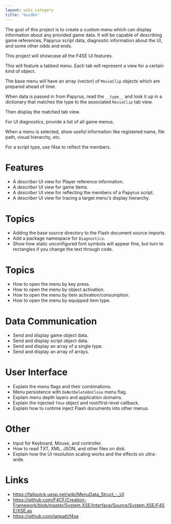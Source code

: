 ```yaml
---
layout: wiki_category
title: "Guides"
---
```


The goal of this project is to create a custom menu which can display information about any provided game data.
It will be capable of describing game references, Papyrus script data, diagnostic information about the UI, and some other odds and ends.

This project will showcase all the F4SE UI features.

This will feature a tabbed menu.
Each tab will represent a view for a certain kind of object.

The base menu will have an array (vector) of `MovieClip` objects which are prepared ahead of time.

When data is passed in from Papyrus, read the `__type__` and look it up in a dictionary that matches the type to the associated `MovieClip` tab view.

Then display the matched tab view.

For UI diagnostics, provide a list of all game menus.

When a menu is selected, show useful information like registered name, file path, visual hierarchy, etc.

For a script type, use f4se to reflect the members.


# Features
- A *describer* UI view for Player reference information.
- A *describer* UI view for game items.
- A *describer* UI view for reflecting the members of a Papyrus script.
- A *describer* UI view for tracing a target menu's display hierarchy.

# Topics
- Adding the base source directory to the Flash document source imports.
- Add a package namespace for `Diagnostics`.
- Show how static unconfigured font symbols will appear fine, but turn to rectangles if you change the text through code.

# Topics
- How to open the menu by key press.
- How to open the menu by object activation.
- How to open the menu by item activation/consumption.
- How to open the menu by equipped item type.

# Data Communication
- Send and display game object data.
- Send and display script object data.
- Send and display an array of a single type.
- Send and display an array of arrays.

# User Interface
- Explain the menu flags and their combinations.
- Menu persistence with `DoNotDeleteOnClose` menu flag.
- Explain menu depth layers and application domains.
- Explain the injected `f4se` object and root/first-level callback.
- Explain how to runtime inject Flash documents into other menus.

# Other
- Input for Keyboard, Mouse, and controller.
- How to read TXT, XML, JSON, and other files on disk.
- Explain how the UI resolution scaling works and the effects on ultra-wide.


# Links
- https://falloutck.uesp.net/wiki/MenuData_Struct_-_UI
- https://github.com/F4CF/Creation-Framework/blob/master/System.XSE/Interface/Source/System.XSE/F4SE/XSE.as
- https://github.com/ianpatt/f4se
